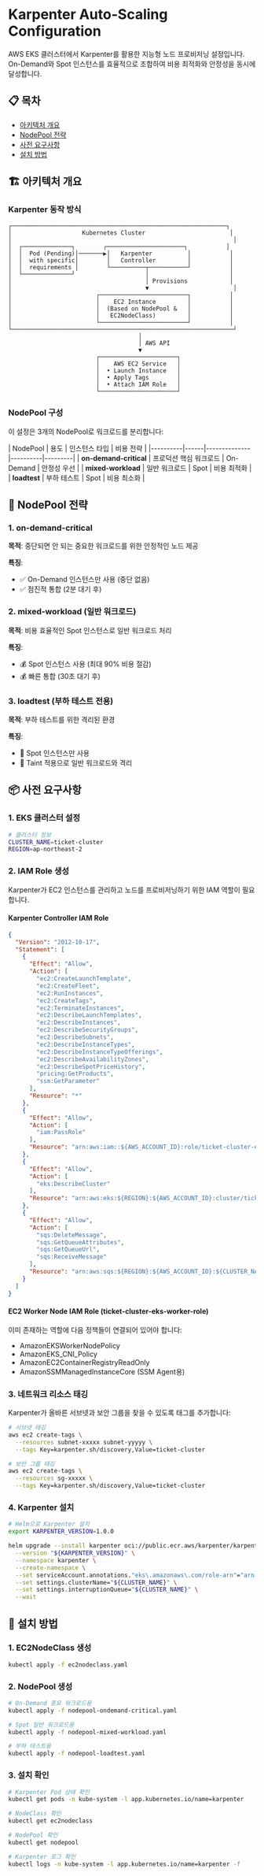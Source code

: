 # Karpenter Auto-Scaling Configuration

AWS EKS 클러스터에서 Karpenter를 활용한 지능형 노드 프로비저닝 설정입니다.
On-Demand와 Spot 인스턴스를 효율적으로 조합하여 비용 최적화와 안정성을 동시에 달성합니다.

## 📋 목차

- [아키텍처 개요](#아키텍처-개요)
- [NodePool 전략](#nodepool-전략)
- [사전 요구사항](#사전-요구사항)
- [설치 방법](#설치-방법)

## 🏗️ 아키텍처 개요

### Karpenter 동작 방식

```
┌─────────────────────────────────────────────────────────────┐
│                    Kubernetes Cluster                        │
│                                                               │
│  ┌──────────────┐        ┌──────────────────────┐           │
│  │  Pod (Pending)│───────▶│   Karpenter          │           │
│  │  with specific│        │   Controller         │           │
│  │  requirements │        └──────────┬───────────┘           │
│  └──────────────┘                    │                       │
│                                      │ Provisions            │
│                                      ▼                        │
│                        ┌─────────────────────────┐           │
│                        │    EC2 Instance         │           │
│                        │  (Based on NodePool &   │           │
│                        │   EC2NodeClass)         │           │
│                        └─────────────────────────┘           │
└───────────────────────────────────────────────────────────────┘
                                     │
                                     │ AWS API
                                     ▼
                         ┌──────────────────────┐
                         │    AWS EC2 Service   │
                         │  • Launch Instance   │
                         │  • Apply Tags        │
                         │  • Attach IAM Role   │
                         └──────────────────────┘
```

### NodePool 구성

이 설정은 3개의 NodePool로 워크로드를 분리합니다:

| NodePool | 용도 | 인스턴스 타입 | 비용 전략 |
|----------|------|--------------|----------|---------|
| **on-demand-critical** | 프로덕션 핵심 워크로드 | On-Demand | 안정성 우선 |
| **mixed-workload** | 일반 워크로드 | Spot | 비용 최적화 |
| **loadtest** | 부하 테스트 | Spot | 비용 최소화 |

## 🎯 NodePool 전략

### 1. on-demand-critical 
**목적**: 중단되면 안 되는 중요한 워크로드를 위한 안정적인 노드 제공

**특징**:
- ✅ On-Demand 인스턴스만 사용 (중단 없음)
- ✅ 점진적 통합 (2분 대기 후)

### 2. mixed-workload (일반 워크로드)
**목적**: 비용 효율적인 Spot 인스턴스로 일반 워크로드 처리

**특징**:
- 💰 Spot 인스턴스 사용 (최대 90% 비용 절감)
- 💰 빠른 통합 (30초 대기 후)

### 3. loadtest (부하 테스트 전용)
**목적**: 부하 테스트를 위한 격리된 환경

**특징**:
- 🧪 Spot 인스턴스만 사용
- 🧪 Taint 적용으로 일반 워크로드와 격리

## 📦 사전 요구사항

### 1. EKS 클러스터 설정

```bash
# 클러스터 정보
CLUSTER_NAME=ticket-cluster
REGION=ap-northeast-2
```

### 2. IAM Role 생성

Karpenter가 EC2 인스턴스를 관리하고 노드를 프로비저닝하기 위한 IAM 역할이 필요합니다.

#### Karpenter Controller IAM Role

```json
{
  "Version": "2012-10-17",
  "Statement": [
    {
      "Effect": "Allow",
      "Action": [
        "ec2:CreateLaunchTemplate",
        "ec2:CreateFleet",
        "ec2:RunInstances",
        "ec2:CreateTags",
        "ec2:TerminateInstances",
        "ec2:DescribeLaunchTemplates",
        "ec2:DescribeInstances",
        "ec2:DescribeSecurityGroups",
        "ec2:DescribeSubnets",
        "ec2:DescribeInstanceTypes",
        "ec2:DescribeInstanceTypeOfferings",
        "ec2:DescribeAvailabilityZones",
        "ec2:DescribeSpotPriceHistory",
        "pricing:GetProducts",
        "ssm:GetParameter"
      ],
      "Resource": "*"
    },
    {
      "Effect": "Allow",
      "Action": [
        "iam:PassRole"
      ],
      "Resource": "arn:aws:iam::${AWS_ACCOUNT_ID}:role/ticket-cluster-eks-worker-role"
    },
    {
      "Effect": "Allow",
      "Action": [
        "eks:DescribeCluster"
      ],
      "Resource": "arn:aws:eks:${REGION}:${AWS_ACCOUNT_ID}:cluster/ticket-cluster"
    },
    {
      "Effect": "Allow",
      "Action": [
        "sqs:DeleteMessage",
        "sqs:GetQueueAttributes",
        "sqs:GetQueueUrl",
        "sqs:ReceiveMessage"
      ],
      "Resource": "arn:aws:sqs:${REGION}:${AWS_ACCOUNT_ID}:${CLUSTER_NAME}"
    }
  ]
}
```

#### EC2 Worker Node IAM Role (ticket-cluster-eks-worker-role)

이미 존재하는 역할에 다음 정책들이 연결되어 있어야 합니다:
- AmazonEKSWorkerNodePolicy
- AmazonEKS_CNI_Policy
- AmazonEC2ContainerRegistryReadOnly
- AmazonSSMManagedInstanceCore (SSM Agent용)

### 3. 네트워크 리소스 태깅

Karpenter가 올바른 서브넷과 보안 그룹을 찾을 수 있도록 태그를 추가합니다:

```bash
# 서브넷 태깅
aws ec2 create-tags \
  --resources subnet-xxxxx subnet-yyyyy \
  --tags Key=karpenter.sh/discovery,Value=ticket-cluster

# 보안 그룹 태깅  
aws ec2 create-tags \
  --resources sg-xxxxx \
  --tags Key=karpenter.sh/discovery,Value=ticket-cluster
```

### 4. Karpenter 설치

```bash
# Helm으로 Karpenter 설치
export KARPENTER_VERSION=1.0.0

helm upgrade --install karpenter oci://public.ecr.aws/karpenter/karpenter \
  --version "${KARPENTER_VERSION}" \
  --namespace karpenter \
  --create-namespace \
  --set serviceAccount.annotations."eks\.amazonaws\.com/role-arn"="arn:aws:iam::${AWS_ACCOUNT_ID}:role/KarpenterControllerRole" \
  --set settings.clusterName="${CLUSTER_NAME}" \
  --set settings.interruptionQueue="${CLUSTER_NAME}" \
  --wait
```

## 🚀 설치 방법

### 1. EC2NodeClass 생성

```bash
kubectl apply -f ec2nodeclass.yaml
```

### 2. NodePool 생성

```bash
# On-Demand 중요 워크로드용
kubectl apply -f nodepool-ondemand-critical.yaml

# Spot 일반 워크로드용
kubectl apply -f nodepool-mixed-workload.yaml

# 부하 테스트용
kubectl apply -f nodepool-loadtest.yaml
```

### 3. 설치 확인

```bash
# Karpenter Pod 상태 확인
kubectl get pods -n kube-system -l app.kubernetes.io/name=karpenter

# NodeClass 확인
kubectl get ec2nodeclass

# NodePool 확인
kubectl get nodepool

# Karpenter 로그 확인
kubectl logs -n kube-system -l app.kubernetes.io/name=karpenter -f
```